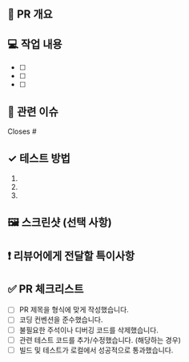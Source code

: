 ## 📜 PR 개요
## 💻 작업 내용
- [ ] 
- [ ] 
- [ ] 


## 🔗 관련 이슈
Closes #


## ✓ 테스트 방법
1. 
2. 
3. 


## 🖼️ 스크린샷 (선택 사항)
## ❗ 리뷰어에게 전달할 특이사항
## ✅ PR 체크리스트
- [ ] PR 제목을 형식에 맞게 작성했습니다.
- [ ] 코딩 컨벤션을 준수했습니다.
- [ ] 불필요한 주석이나 디버깅 코드를 삭제했습니다.
- [ ] 관련 테스트 코드를 추가/수정했습니다. (해당하는 경우)
- [ ] 빌드 및 테스트가 로컬에서 성공적으로 통과했습니다.